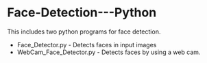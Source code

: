 # Face-Detection---Python

This includes two python programs for face detection.
* Face_Detector.py - Detects faces in input images
* WebCam_Face_Detector.py - Detects faces by using a web cam.
